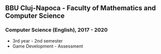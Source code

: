 ## BBU Cluj-Napoca - Faculty of Mathematics and Computer Science

### Computer Science (English), 2017 - 2020

- 3rd year - 2nd semester
- Game Development - Assessment
